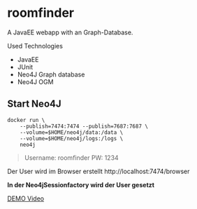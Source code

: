 # roomfinder
A JavaEE webapp with an Graph-Database.

Used Technologies
- JavaEE
- JUnit
- Neo4J Graph database
- Neo4J OGM

## Start Neo4J
```
docker run \
    --publish=7474:7474 --publish=7687:7687 \
    --volume=$HOME/neo4j/data:/data \
    --volume=$HOME/neo4j/logs:/logs \
    neo4j
```

> Username: roomfinder
> PW: 1234

Der User wird im Browser erstellt
http://localhost:7474/browser

**In der Neo4jSessionfactory wird der User gesetzt**

[DEMO Video](https://github.com/Schloemicher/roomfinder/blob/master/neo4j_demo.mp4)
